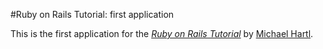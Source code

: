 #Ruby on Rails Tutorial: first application

This is the first application for the [*Ruby on Rails Tutorial*](http://railstutorial.org/)
by [Michael Hartl](http://michaelhartl.com/).
